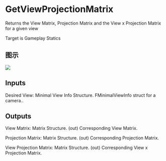 # GetViewProjectionMatrix

Returns the View Matrix, Projection Matrix and the View x Projection Matrix for a given view

Target is Gameplay Statics

## 图示

![]($-20221218-18131432.png)

## Inputs

Desired View: Minimal View Info Structure. FMinimalViewInfo struct for a camera..  

## Outputs

View Matrix: Matrix Structure. (out) Corresponding View Matrix.

Projection Matrix: Matrix Structure. (out) Corresponding Projection Matrix.

View Projection Matrix: Matrix Structure. (out) Corresponding View x Projection Matrix.

